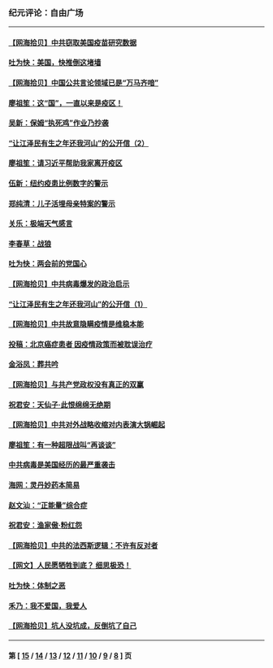 ### 纪元评论：自由广场
---
#### [【网海拾贝】中共窃取美国疫苗研究数据](../../pages/nsc993/n12110710.md) 
#### [吐为快：美国，快推倒这堵墙](../../pages/nsc993/n12110410.md) 
#### [【网海拾贝】中国公共言论领域已是“万马齐喑”](../../pages/nsc993/n12107477.md) 
#### [廖祖笙：这“国”，一直以来是疫区！](../../pages/nsc993/n12107168.md) 
#### [吴新：保姆“执死鸡”作业乃抄袭](../../pages/nsc993/n12107077.md) 
#### [“让江泽民有生之年还我河山”的公开信（2）](../../pages/nsc993/n12106225.md) 
#### [廖祖笙：请习近平帮助我家离开疫区](../../pages/nsc993/n12104927.md) 
#### [伍新：纽约疫患比例数字的警示](../../pages/nsc993/n12104879.md) 
#### [郑纯清：儿子活埋母亲特案的警示](../../pages/nsc993/n12104851.md) 
#### [关乐：极端天气感言](../../pages/nsc993/n12104828.md) 
#### [李春草：战狼](../../pages/nsc993/n12104810.md) 
#### [吐为快：两会前的党国心](../../pages/nsc993/n12104795.md) 
#### [【网海拾贝】中共病毒爆发的政治启示](../../pages/nsc993/n12104161.md) 
#### [“让江泽民有生之年还我河山”的公开信（1）](../../pages/nsc993/n12103638.md) 
#### [【网海拾贝】中共故意隐瞒疫情是维稳本能](../../pages/nsc993/n12100661.md) 
#### [投稿：北京癌症患者 因疫情政策而被耽误治疗](../../pages/nsc993/n12100518.md) 
#### [金浴凤：葬共吟](../../pages/nsc993/n12097759.md) 
#### [【网海拾贝】与共产党政权没有真正的双赢](../../pages/nsc993/n12097746.md) 
#### [祝君安：天仙子‧此恨绵绵无绝期](../../pages/nsc993/n12096790.md) 
#### [【网海拾贝】中共对外战略收缩对内表演大锅崛起](../../pages/nsc993/n12096401.md) 
#### [廖祖笙：有一种超限战叫“再谈谈”](../../pages/nsc993/n12095081.md) 
#### [中共病毒是美国经历的最严重袭击](../../pages/nsc993/n12094978.md) 
#### [海网：灵丹妙药本简易](../../pages/nsc993/n12094507.md) 
#### [赵文汕：“正能量”综合症](../../pages/nsc993/n12094474.md) 
#### [祝君安：渔家傲·粉红怨](../../pages/nsc993/n12094492.md) 
#### [【网海拾贝】中共的法西斯逻辑：不许有反对者](../../pages/nsc993/n12091860.md) 
#### [【网文】人民愿牺牲到底？ 细思极恐！](../../pages/nsc993/n12091571.md) 
#### [吐为快：体制之恶](../../pages/nsc993/n12091056.md) 
#### [禾乃：我不爱国，我爱人](../../pages/nsc993/n12089848.md) 
#### [【网海拾贝】坑人没坑成，反倒坑了自己](../../pages/nsc993/n12089516.md) 

---
#### 第 [ [15](./15.md) / [14](./14.md) / [13](./13.md) / [12](./12.md) / [11](./11.md) / [10](./10.md) / [9](./9.md) / [8](./8.md) ] 页
